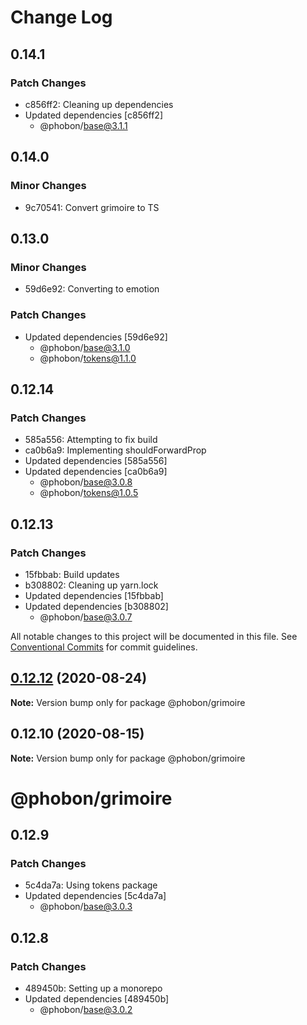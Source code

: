 # Change Log

## 0.14.1

### Patch Changes

- c856ff2: Cleaning up dependencies
- Updated dependencies [c856ff2]
  - @phobon/base@3.1.1

## 0.14.0

### Minor Changes

- 9c70541: Convert grimoire to TS

## 0.13.0

### Minor Changes

- 59d6e92: Converting to emotion

### Patch Changes

- Updated dependencies [59d6e92]
  - @phobon/base@3.1.0
  - @phobon/tokens@1.1.0

## 0.12.14

### Patch Changes

- 585a556: Attempting to fix build
- ca0b6a9: Implementing shouldForwardProp
- Updated dependencies [585a556]
- Updated dependencies [ca0b6a9]
  - @phobon/base@3.0.8
  - @phobon/tokens@1.0.5

## 0.12.13

### Patch Changes

- 15fbbab: Build updates
- b308802: Cleaning up yarn.lock
- Updated dependencies [15fbbab]
- Updated dependencies [b308802]
  - @phobon/base@3.0.7

All notable changes to this project will be documented in this file.
See [Conventional Commits](https://conventionalcommits.org) for commit guidelines.

## [0.12.12](https://github.com/phobon/grimoire/compare/@phobon/grimoire@0.12.10...@phobon/grimoire@0.12.12) (2020-08-24)

**Note:** Version bump only for package @phobon/grimoire

## 0.12.10 (2020-08-15)

**Note:** Version bump only for package @phobon/grimoire

# @phobon/grimoire

## 0.12.9

### Patch Changes

- 5c4da7a: Using tokens package
- Updated dependencies [5c4da7a]
  - @phobon/base@3.0.3

## 0.12.8

### Patch Changes

- 489450b: Setting up a monorepo
- Updated dependencies [489450b]
  - @phobon/base@3.0.2
